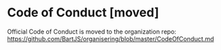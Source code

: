 # Code of Conduct [moved]

Official Code of Conduct is moved to the organization repo: https://github.com/BartJS/organisering/blob/master/CodeOfConduct.md
